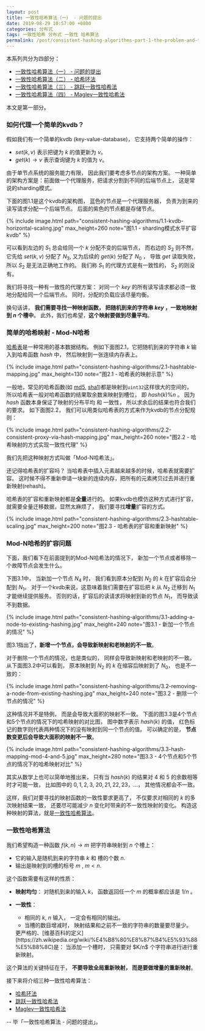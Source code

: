 ```yaml
---
layout: post
title: 一致性哈希算法（一） - 问题的提出
date: 2019-08-29 10:57:00 +0800
categories: 分布式
tags: 一致性哈希 分布式 一致性 哈希算法
permalink: /post/consistent-hashing-algorithms-part-1-the-problem-and-the-concept
---
```


本系列共分为四部分：

* [一致性哈希算法（一） - 问题的提出](/post/consistent-hashing-algorithms-part-1-the-problem-and-the-concept)
* [一致性哈希算法（二） - 哈希环法](/post/consistent-hashing-algorithms-part-2-consistent-hash-ring)
* [一致性哈希算法（三） - 跳跃一致性哈希法](/post/consistent-hashing-algorithms-part-3-jump-consistent-hash)
* [一致性哈希算法（四） - Maglev一致性哈希法](/post/consistent-hashing-algorithms-part-4-maglev-consistent-hash)

本文是第一部分。

### 如何代理一个简单的kvdb？

假如我们有一个简单的kvdb (key-value-database)，
它支持两个简单的操作：

* $set(k, v)$ 表示把键为 $k$ 的值更新为 $v$。
* $get(k) \rightarrow v$ 表示查询键为 $k$ 的值为 $v$。

由于单节点系统的服务能力有限， 因此我们要考虑多节点的架构方案。
一种简单的架构方案是：前面做一个代理服务，把请求分割到不同的后端节点上，
这是常说的sharding模式。

下面的图1.1是这个kvdb的架构图， 蓝色的节点是一个代理服务器，
负责为到来的读写请求分配一个后端节点。 后面的紫色的节点都是存储节点。

{% include image.html path="consistent-hashing-algorithms/1.1-kvdb-horizontal-scaling.jpg" max_height=260 note="图1.1 - sharding模式水平扩容kvdb" %}

可以看到左边的 $S_1$ 总会给同一个 $k$ 分配不变的后端节点， 而右边的 $S_2$ 则不然，
它先给 $set(k,v)$ 分配了 $N_3$, 又为后续的 $get(k)$ 分配了 $N_0$ ， 导致 $get$ 读取失败，
所以 $S_2$ 是无法正确地工作的。 我们称 $S_1$ 的代理方式是有一致性的， $S_2$ 的则没有。

我们将寻找一种有一致性的代理方案：
对同一个 $key$ 的所有读写请求都必须一致地分配给同一个后端节点。
同时，分配的负载应该尽量均衡。

换句话讲， **我们需要寻找一种映射函数，
把随机到来的字符串 $key$ ，一致地映射到 $n$ 个槽中**。
此外，我们也希望，**这个映射要做到尽量平均**。

### 简单的哈希映射 - Mod-N哈希

[哈希表](https://zh.wikipedia.org/wiki/%E5%93%88%E5%B8%8C%E8%A1%A8)是一种常用的基本数据结构。
例如下面图2.1，它把随机到来的字符串 $k$ 输入到哈希函数 $hash$ 中， 然后映射到一张连续内存表上。

{% include image.html path="consistent-hashing-algorithms/2.1-hashtable-mapping.jpg" max_height=130 note="图2.1 - 哈希表的映射示意" %}

一般地，常见的哈希函数(如 [md5](https://en.wikipedia.org/wiki/MD5), [sha1](https://en.wikipedia.org/wiki/SHA-1))都是映射到`uint32`这样很大的空间的，
所以哈希表一般对哈希函数的结果取余数来映射到槽位， 即 $hash(k) \% n$ 。
因为 $hash$ 函数本身保证了映射的分布平均 和 一致性，
所以求余后的结果也符合我们的要求。 如下面图2.2，
我们可以用类似哈希表的方式来作为kvdb的节点分配规则：

{% include image.html path="consistent-hashing-algorithms/2.2-consistent-proxy-via-hash-mapping.jpg" max_height=260 note="图2.2 - 哈希映射的方式实现一致性代理" %}

我们先把这种映射方式叫做「Mod-N哈希法」。

还记得哈希表的扩容吗？ 当哈希表中插入元素越来越多的时候，哈希表就需要扩容。
这时候不得不重新申请一块新的连续内存，把所有的元素拷贝过去并进行重新映射(rehash)。

哈希表的扩容和重新映射都是**全量**进行的。 如果kvdb也模仿这种方式进行扩容，
就需要全量迁移数据，显然太麻烦了， 我们要寻找**增量**扩容的方式。

{% include image.html path="consistent-hashing-algorithms/2.3-hashtable-scaling.jpg" max_height=200 note="图2.3 - 哈希表的扩容和重新映射" %}

### Mod-N哈希的扩容问题

下面，我们看下在前面提到的Mod-N哈希法的情况下，
新加一个节点或者移除一个故障节点会发生什么。

下图3.1中， 当新加一个节点 $N_4$ 时， 我们看到原本分配到 $N_2$ 的 $k$ 在扩容后会分配到 $N_1$。
对于一个kvdb来说，这意味着我们需要在扩容后把 $k$ 从 $N_2$ 迁移到 $N_1$ 才能继续提供服务。
否则的话，扩容后的读请求将映射到新的节点 $N_1$， 而导致读不到数据。

{% include image.html path="consistent-hashing-algorithms/3.1-adding-a-node-to-existing-hashing.jpg" max_height=240 note="图3.1 - 新加一个节点的情况" %}

图3.1指出了，**新增一个节点，会导致新映射和老映射的不一致**。

对于删除一个节点的情况，也是类似的， 同样会导致新映射和老映射的不一致。
从下面图3.2中可以看到， 原本映射到 $N_2$ 的 $k$ 在缩容后映射到了 $N_0$， 也是不一致的：

{% include image.html path="consistent-hashing-algorithms/3.2-removing-a-node-from-existing-hashing.jpg" max_height=240 note="图3.2 - 删除一个节点的情况" %}

这种情况并不是特例， 而是会导致大面积的映射不一致。
下面的图3.3是4个节点和5个节点的情况下的哈希映射的对比图，
图中数字表示 $hash(k)$ 的值，
红色标记的数字则代表两种情况下的没有映射到同一个节点的值。
可以确定的是， **节点数变更后会导致大面积的映射不一致**。

{% include image.html path="consistent-hashing-algorithms/3.3-hash-mapping-mod-4-and-5.jpg" max_height=280 note="图3.3 - 4个节点和5个节点的情况下的哈希映射对比" %}

其实从数学上也可以简单地推出来， 只有当 $hash(k)$ 的结果对 $4$ 和 $5$ 的余数相等时才可能一致，
比如图中的 $0,1,2,3$, $20,21,22,23$，...， 其他情况都会不一致。

这样，我们对要寻找的映射函数的一致性要求更高了，
不仅要求对相同的 $k$ 的多次映射结果一致，
还要尽可能减少 $n$ 变化时带来的不一致性映射的变化。
构造这种映射的算法，就是[一致性哈希算法](https://zh.wikipedia.org/wiki/一致哈希)。

### 一致性哈希算法

我们希望构造一种函数 $f(k, n) \rightarrow m$ 把字符串映射到 $n$ 个槽上：

* 它的输入是随机到来的字符串 $k$ 和 槽的个数 $n$.
* 输出是映射到的槽的标号 $m$ , $m < n$.

这个函数需要有这样的性质：

* **映射均匀**： 对随机到来的输入 $k$， 函数返回任一个 $m$ 的概率都应该是  $1/n$ 。
* **一致性**：
  * 相同的 $k$, $n$ 输入， 一定会有相同的输出。
  * 当槽的数目增减时， 映射结果和之前不一致的字符串的数量要尽量少。

  <span class="markdown" id="what-is-consistency">
    更严格的、[维基百科的定义](https://zh.wikipedia.org/wiki/%E4%B8%80%E8%87%B4%E5%93%88%E5%B8%8C)是：
    当添加一个槽时，  只需要对 $K/n$ 个字符串进行进行重新映射。
  </span>


<span class="highlighted" markdown="1">这个算法的关键特征在于， **不要导致全局重新映射， 而是要做增量的重新映射**。</span>

接下来将介绍三种一致性哈希算法：

* [哈希环法](/post/consistent-hashing-algorithms-part-2-consistent-hash-ring)
* [跳跃一致性哈希法](/post/consistent-hashing-algorithms-part-3-jump-consistent-hash)
* [Maglev一致性哈希法](/post/consistent-hashing-algorithms-part-4-maglev-consistent-hash)

-- 毕「一致性哈希算法 - 问题的提出」。
